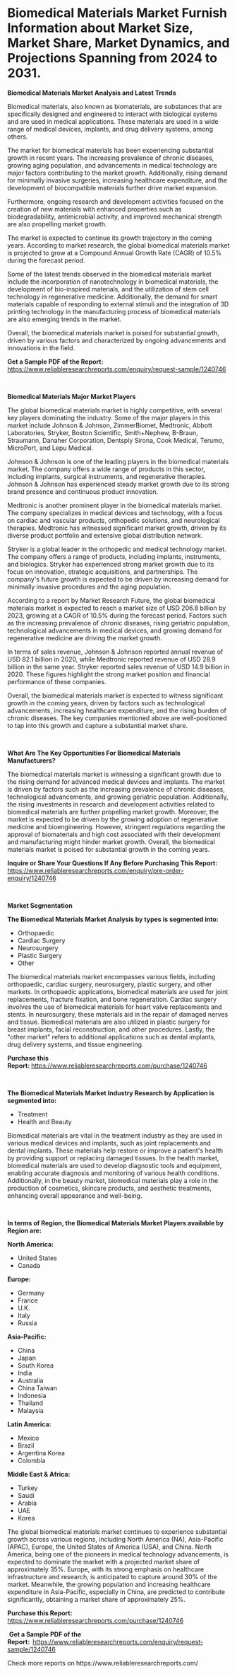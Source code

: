 <p><h1>Biomedical Materials Market Furnish Information about Market Size, Market Share, Market Dynamics, and Projections Spanning from 2024 to 2031.</h1></p><p><strong>Biomedical Materials Market Analysis and Latest Trends</strong></p>
<p><p>Biomedical materials, also known as biomaterials, are substances that are specifically designed and engineered to interact with biological systems and are used in medical applications. These materials are used in a wide range of medical devices, implants, and drug delivery systems, among others.</p><p>The market for biomedical materials has been experiencing substantial growth in recent years. The increasing prevalence of chronic diseases, growing aging population, and advancements in medical technology are major factors contributing to the market growth. Additionally, rising demand for minimally invasive surgeries, increasing healthcare expenditure, and the development of biocompatible materials further drive market expansion.</p><p>Furthermore, ongoing research and development activities focused on the creation of new materials with enhanced properties such as biodegradability, antimicrobial activity, and improved mechanical strength are also propelling market growth.</p><p>The market is expected to continue its growth trajectory in the coming years. According to market research, the global biomedical materials market is projected to grow at a Compound Annual Growth Rate (CAGR) of 10.5% during the forecast period.</p><p>Some of the latest trends observed in the biomedical materials market include the incorporation of nanotechnology in biomedical materials, the development of bio-inspired materials, and the utilization of stem cell technology in regenerative medicine. Additionally, the demand for smart materials capable of responding to external stimuli and the integration of 3D printing technology in the manufacturing process of biomedical materials are also emerging trends in the market.</p><p>Overall, the biomedical materials market is poised for substantial growth, driven by various factors and characterized by ongoing advancements and innovations in the field.</p></p>
<p><strong>Get a Sample PDF of the Report:&nbsp;</strong> <a href="https://www.reliableresearchreports.com/enquiry/request-sample/1240746">https://www.reliableresearchreports.com/enquiry/request-sample/1240746</a></p>
<p>&nbsp;</p>
<p><strong>Biomedical Materials Major Market Players</strong></p>
<p><p>The global biomedical materials market is highly competitive, with several key players dominating the industry. Some of the major players in this market include Johnson & Johnson, ZimmerBiomet, Medtronic, Abbott Laboratories, Stryker, Boston Scientific, Smith+Nephew, B-Braun, Straumann, Danaher Corporation, Dentsply Sirona, Cook Medical, Terumo, MicroPort, and Lepu Medical.</p><p>Johnson & Johnson is one of the leading players in the biomedical materials market. The company offers a wide range of products in this sector, including implants, surgical instruments, and regenerative therapies. Johnson & Johnson has experienced steady market growth due to its strong brand presence and continuous product innovation.</p><p>Medtronic is another prominent player in the biomedical materials market. The company specializes in medical devices and technology, with a focus on cardiac and vascular products, orthopedic solutions, and neurological therapies. Medtronic has witnessed significant market growth, driven by its diverse product portfolio and extensive global distribution network.</p><p>Stryker is a global leader in the orthopedic and medical technology market. The company offers a range of products, including implants, instruments, and biologics. Stryker has experienced strong market growth due to its focus on innovation, strategic acquisitions, and partnerships. The company's future growth is expected to be driven by increasing demand for minimally invasive procedures and the aging population.</p><p>According to a report by Market Research Future, the global biomedical materials market is expected to reach a market size of USD 206.8 billion by 2023, growing at a CAGR of 10.5% during the forecast period. Factors such as the increasing prevalence of chronic diseases, rising geriatric population, technological advancements in medical devices, and growing demand for regenerative medicine are driving the market growth.</p><p>In terms of sales revenue, Johnson & Johnson reported annual revenue of USD 82.1 billion in 2020, while Medtronic reported revenue of USD 28.9 billion in the same year. Stryker reported sales revenue of USD 14.9 billion in 2020. These figures highlight the strong market position and financial performance of these companies.</p><p>Overall, the biomedical materials market is expected to witness significant growth in the coming years, driven by factors such as technological advancements, increasing healthcare expenditure, and the rising burden of chronic diseases. The key companies mentioned above are well-positioned to tap into this growth and capture a substantial market share.</p></p>
<p>&nbsp;</p>
<p><strong>What Are The Key Opportunities For Biomedical Materials Manufacturers?</strong></p>
<p><p>The biomedical materials market is witnessing a significant growth due to the rising demand for advanced medical devices and implants. The market is driven by factors such as the increasing prevalence of chronic diseases, technological advancements, and growing geriatric population. Additionally, the rising investments in research and development activities related to biomedical materials are further propelling market growth. Moreover, the market is expected to be driven by the growing adoption of regenerative medicine and bioengineering. However, stringent regulations regarding the approval of biomaterials and high cost associated with their development and manufacturing might hinder market growth. Overall, the biomedical materials market is poised for substantial growth in the coming years.</p></p>
<p><strong>Inquire or Share Your Questions If Any Before Purchasing This Report:</strong> <a href="https://www.reliableresearchreports.com/enquiry/pre-order-enquiry/1240746">https://www.reliableresearchreports.com/enquiry/pre-order-enquiry/1240746</a></p>
<p>&nbsp;</p>
<p><strong>Market Segmentation</strong></p>
<p><strong>The Biomedical Materials Market Analysis by types is segmented into:</strong></p>
<p><ul><li>Orthopaedic</li><li>Cardiac Surgery</li><li>Neurosurgery</li><li>Plastic Surgery</li><li>Other</li></ul></p>
<p><p>The biomedical materials market encompasses various fields, including orthopaedic, cardiac surgery, neurosurgery, plastic surgery, and other markets. In orthopaedic applications, biomedical materials are used for joint replacements, fracture fixation, and bone regeneration. Cardiac surgery involves the use of biomedical materials for heart valve replacements and stents. In neurosurgery, these materials aid in the repair of damaged nerves and tissue. Biomedical materials are also utilized in plastic surgery for breast implants, facial reconstruction, and other procedures. Lastly, the "other market" refers to additional applications such as dental implants, drug delivery systems, and tissue engineering.</p></p>
<p><strong>Purchase this Report:&nbsp;</strong><a href="https://www.reliableresearchreports.com/purchase/1240746">https://www.reliableresearchreports.com/purchase/1240746</a></p>
<p>&nbsp;</p>
<p><strong>The Biomedical Materials Market Industry Research by Application is segmented into:</strong></p>
<p><ul><li>Treatment</li><li>Health and Beauty</li></ul></p>
<p><p>Biomedical materials are vital in the treatment industry as they are used in various medical devices and implants, such as joint replacements and dental implants. These materials help restore or improve a patient's health by providing support or replacing damaged tissues. In the health market, biomedical materials are used to develop diagnostic tools and equipment, enabling accurate diagnosis and monitoring of various health conditions. Additionally, in the beauty market, biomedical materials play a role in the production of cosmetics, skincare products, and aesthetic treatments, enhancing overall appearance and well-being.</p></p>
<p>&nbsp;</p>
<p><strong>In terms of Region, the Biomedical Materials Market Players available by Region are:</strong></p>
<p>
    <p> <strong> North America: </strong>
        <ul>
            <li>United States</li>
            <li>Canada</li>
        </ul>
        </p> 
    <p> <strong> Europe: </strong>
        <ul>
            <li>Germany</li>
            <li>France</li>
            <li>U.K.</li>
            <li>Italy</li>
            <li>Russia</li>
        </ul>
        </p> 
    <p> <strong> Asia-Pacific: </strong>
        <ul>
            <li>China</li>
            <li>Japan</li>
            <li>South Korea</li>
            <li>India</li>
            <li>Australia</li>
            <li>China Taiwan</li>
            <li>Indonesia</li>
            <li>Thailand</li>
            <li>Malaysia</li>
        </ul>
        </p> 
    <p> <strong> Latin America: </strong>
        <ul>
            <li>Mexico</li>
            <li>Brazil</li>
            <li>Argentina Korea</li>
            <li>Colombia</li>
        </ul>
        </p> 
    <p> <strong> Middle East & Africa: </strong>
        <ul>
            <li>Turkey</li>
            <li>Saudi</li>
            <li>Arabia</li>
            <li>UAE</li>
            <li>Korea</li>
        </ul>
    </p>
    </p>
<p><p>The global biomedical materials market continues to experience substantial growth across various regions, including North America (NA), Asia-Pacific (APAC), Europe, the United States of America (USA), and China. North America, being one of the pioneers in medical technology advancements, is expected to dominate the market with a projected market share of approximately 35%. Europe, with its strong emphasis on healthcare infrastructure and research, is anticipated to capture around 30% of the market. Meanwhile, the growing population and increasing healthcare expenditure in Asia-Pacific, especially in China, are predicted to contribute significantly, obtaining a market share of approximately 25%.</p></p>
<p><strong>Purchase this Report: </strong><a href="https://www.reliableresearchreports.com/purchase/1240746">https://www.reliableresearchreports.com/purchase/1240746</a></p>
<p>&nbsp;<strong>Get a Sample PDF of the Report:&nbsp;&nbsp;</strong><a href="https://www.reliableresearchreports.com/enquiry/request-sample/1240746">https://www.reliableresearchreports.com/enquiry/request-sample/1240746</a></p>
<p><strong></strong></p>
<p>Check more reports on https://www.reliableresearchreports.com/</p>